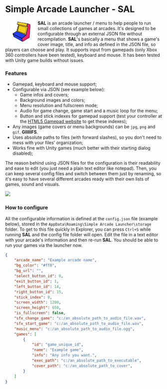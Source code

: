 # Simple Arcade Launcher - SAL

<img src="docs/imgs/icon.png" style="width:64px; float: left; margin: 4px 20px;" />

**SAL** is an arcade launcher / menu to help people to run small collections of games at arcades. It's designed to be configurable through an external JSON file without recompilation. **SAL**'s basically a menu that shows a game's cover image, title, and info as defined in the JSON file, so players can choose and play. It supports input from gamepads (only Xbox 360 controllers have been tested), keyboard and mouse. It has been tested with Unity game builds without issues.

### Features

- Gamepad, keyboard and mouse support;
- Configurable via JSON (see example below):
    - Game infos and covers;
    - Background images and colors;
    - Menu resolution and fullscreen mode;
    - Audio for game change, game start and a music loop for the menu;
    - Button and stick indexes for gamepad support (test your controller at the [HTML5 Gamepad website](http://html5gamepad.com/) to get these indexes);
- Any images (game covers or menu backgrounds) can be `jpg`, `png` and `gif`. **GIIIIIFS**.
- Uses absolute paths to files (with forward slashes), so you don't need to mess with your files' organization;
- Works fine with Unity games (much better with their starting dialog disabled);

The reason behind using JSON files for the configuration is their readability and ease to edit (you just need a plain text editor like notepad). Then, you can keep several config files and switch between them just by renaming, so it's easy to have several different arcades ready with their own lists of games, sound and visuals.

![](docs/imgs/example.gif)

### How to configure

All the configurable information is defined at the `config.json` file (example below), stored in the `AppData\Roaming\Simple Arcade Launcher\storage` folder. To get to this file quickly in Explorer, you can press `Ctrl+S` while running **SAL** and the config file folder will open. Edit the file in a text editor with your arcade's information and then re-run **SAL**. You should be able to run your games via the launcher now.

```json
{
    "arcade_name": "Example arcade name",
    "bg_color": "#ff0",
    "bg_url": "",
    "select_button_id": 0,
    "exit_button_id": 1,
    "left_button_id": 14,
    "right_button_id": 15,
    "stick_index": 0,
    "screen_width": 1200,
    "screen_height": 650,
    "is_fullscreen": false,
    "sfx_change_game": "c:/an_absolute_path_to_audio_file.wav",
    "sfx_start_game": "c:/an_absolute_path_to_audio_file.wav",
    "music_menu": "c:/an_absolute_path_to_audio_file.ogg",
    "games": [
        {
            "id": "game_unique_id",
            "name": "Example game",
            "info": "Any info you want.",
            "exec_path": "c:/an_absolute_path_to_executable",
            "cover_path": "c:/an_absolute_path_to_cover",
        }
    ]
}
```